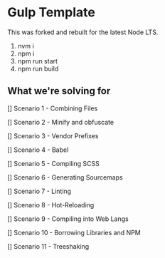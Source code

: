 # Gulp Template 

This was forked and rebuilt for the latest Node LTS.

1. nvm i
2. npm i
3. npm run start
4. npm run build

## What we're solving for


[] Scenario 1 - Combining Files

[] Scenario 2 - Minify and obfuscate

[] Scenario 3 - Vendor Prefixes

[] Scenario 4 - Babel

[] Scenario 5 - Compiling SCSS

[] Scenario 6 - Generating Sourcemaps

[] Scenario 7 - Linting

[] Scenario 8 - Hot-Reloading

[] Scenario 9 - Compiling into Web Langs 

[] Scenario 10 - Borrowing Libraries and NPM

[] Scenario 11 - Treeshaking

